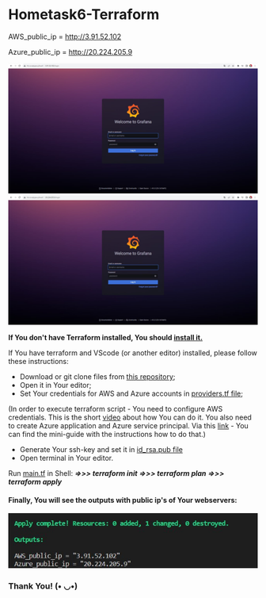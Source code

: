 # Hometask6-Terraform

AWS_public_ip = http://3.91.52.102 

Azure_public_ip = http://20.224.205.9

![](photo_2022-12-31_18-18-54.jpg) ![](photo_2022-12-31_18-18-59.jpg)

**If You don't have Terraform installed, You should [install it.](https://developer.hashicorp.com/terraform/tutorials/aws-get-started/install-cli)**

If You have terraform and VScode (or another editor) installed, please follow these instructions:
* Download or git clone files from [this repository](https://github.com/victoriiastee/Hometask6-Terraform);
* Open it in Your editor;
* Set Your credentials for AWS and Azure accounts in [providers.tf file](https://github.com/victoriiastee/Hometask6-Terraform/blob/master/providers.tf); 

(In order to execute terraform script -
You need to configure AWS credentials. This is the short [video](https://www.youtube.com/watch?v=qmtDRmplMG4) about how You can do it.
You also need to create Azure application and Azure service principal. Via this [link](https://www.youtube.com/watch?v=Kf1Tai_BkWU&t=263s) - You can find the mini-guide with the instructions how to do that.)


* Generate Your ssh-key and set it in [id_rsa.pub file](https://github.com/victoriiastee/Hometask6-Terraform/blob/master/id_rsa.pub)
* Open terminal in Your editor. 

Run [main.tf](https://github.com/victoriiastee/Hometask6-Terraform/blob/master/main.tf) in Shell:
***=>>> terraform init***
***=>>> terraform plan***
***=>>> terraform apply***

#### Finally, You will see the outputs with public ip's of Your webservers:


![](photo_2022-12-31_18-18-48.jpg)

### Thank You! (• ◡•)


